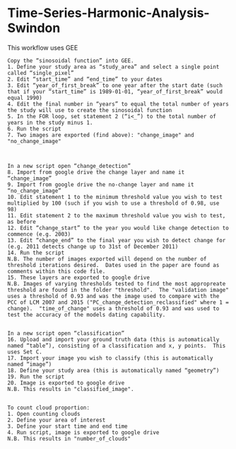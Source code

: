 # Time-Series-Harmonic-Analysis-Swindon

This workflow uses GEE

    Copy the “sinosoidal function” into GEE.
    1. Define your study area as “study_area” and select a single point called “single_pixel”
    2. Edit “start_time” and “end_time” to your dates
    3. Edit “year_of_first_break” to one year after the start date (such that if your “start_time” is 1989-01-01, “year_of_first_break” would equal 1990)
    4. Edit the final number in “years” to equal the total number of years the study will use to create the sinosoidal function
    5. In the FOR loop, set statement 2 (“i<_”) to the total number of years in the study minus 1.
    6. Run the script
    7. Two images are exported (find above): "change_image" and "no_change_image"
    
    
    
    In a new script open “change_detection”
    8. Import from google drive the change layer and name it “change_image”
    9. Import from google drive the no-change layer and name it “no_change_image”
    10. Edit statement 1 to the minimum threshold value you wish to test multiplied by 100 (such if you wish to use a threshold of 0.98, use 98)
    11. Edit statement 2 to the maximum threshold value you wish to test, as before
    12. Edit “change_start” to the year you would like change detection to commence (e.g. 2003)
    13. Edit “change_end” to the final year you wish to detect change for (e.g. 2011 detects change up to 31st of December 2011)
    14. Run the script
    N.B. The number of images exported will depend on the number of threshold iterations desired.  Dates used in the paper are found as comments within this code file. 
    15. These layers are exported to google drive 
    N.B. Images of varying thresholds tested to find the most appropreate threshold are found in the folder "threshold".  The "validation image" uses a threshold of 0.93 and was the image used to compare with the PCC of LCM 2007 and 2015 ("PC_change_detection_reclassified" where 1 = change).  "time_of_change" uses a threshold of 0.93 and was used to test the accuracy of the models dating capability.
    
    
    In a new script open “classification”
    16. Upload and import your ground truth data (this is automatically named “table”), consisting of a classification and x, y points.  This uses Set C.
    17. Import your image you wish to classify (this is automatically named “image”)
    18. Define your study area (this is automatically named “geometry”)
    19. Run the script
    20. Image is exported to google drive
    N.B. This results in "classified_image".  
    
    
    To count cloud proportion:
    1. Open counting clouds
    2. Define your area of interest
    3. Define your start time and end time
    4. Run script, image is exported to google drive
    N.B. This results in "number_of_clouds"
